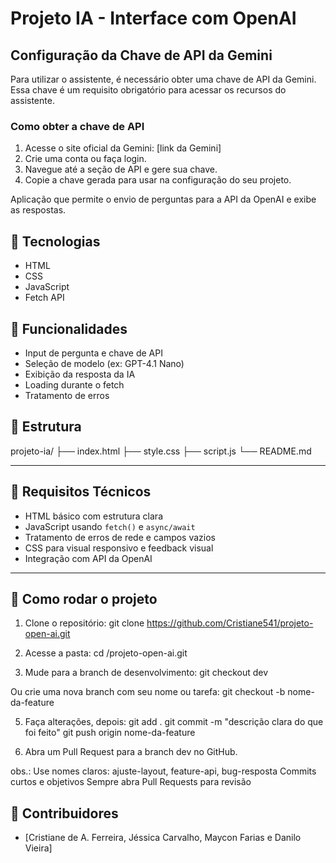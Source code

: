 # Projeto IA - Interface com OpenAI

## Configuração da Chave de API da Gemini

Para utilizar o assistente, é necessário obter uma chave de API da Gemini. Essa chave é um requisito obrigatório para acessar os recursos do assistente.

### Como obter a chave de API

1. Acesse o site oficial da Gemini: [link da Gemini]
2. Crie uma conta ou faça login.
3. Navegue até a seção de API e gere sua chave.
4. Copie a chave gerada para usar na configuração do seu projeto.

Aplicação que permite o envio de perguntas para a API da OpenAI e exibe as respostas.

## 🔧 Tecnologias

- HTML
- CSS
- JavaScript
- Fetch API

## 🧠 Funcionalidades

- Input de pergunta e chave de API
- Seleção de modelo (ex: GPT-4.1 Nano)
- Exibição da resposta da IA
- Loading durante o fetch
- Tratamento de erros

## 📁 Estrutura

projeto-ia/
├── index.html
├── style.css
├── script.js
└── README.md

---

## 🧠 Requisitos Técnicos

- HTML básico com estrutura clara
- JavaScript usando `fetch()` e `async/await`
- Tratamento de erros de rede e campos vazios
- CSS para visual responsivo e feedback visual
- Integração com API da OpenAI

---

## 🚀 Como rodar o projeto

1. Clone o repositório:
   git clone https://github.com/Cristiane541/projeto-open-ai.git
2. Acesse a pasta:
   cd /projeto-open-ai.git

3. Mude para a branch de desenvolvimento:
   git checkout dev

Ou crie uma nova branch com seu nome ou tarefa:
git checkout -b nome-da-feature

5. Faça alterações, depois:
   git add .
   git commit -m "descrição clara do que foi feito"
   git push origin nome-da-feature

6. Abra um Pull Request para a branch dev no GitHub.

obs.:
Use nomes claros: ajuste-layout, feature-api, bug-resposta
Commits curtos e objetivos
Sempre abra Pull Requests para revisão

## 👥 Contribuidores

- [Cristiane de A. Ferreira, Jéssica Carvalho, Maycon Farias e Danilo Vieira]
